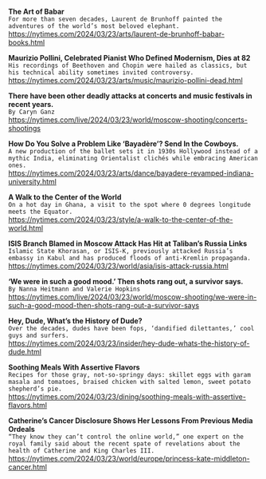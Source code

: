 **The Art of Babar**\
`For more than seven decades, Laurent de Brunhoff painted the adventures of the world’s most beloved elephant.`\
https://nytimes.com/2024/03/23/arts/laurent-de-brunhoff-babar-books.html

**Maurizio Pollini, Celebrated Pianist Who Defined Modernism, Dies at 82**\
`His recordings of Beethoven and Chopin were hailed as classics, but his technical ability sometimes invited controversy.`\
https://nytimes.com/2024/03/23/arts/music/maurizio-pollini-dead.html

**There have been other deadly attacks at concerts and music festivals in recent years.**\
`By Caryn Ganz`\
https://nytimes.com/live/2024/03/23/world/moscow-shooting/concerts-shootings

**How Do You Solve a Problem Like ‘Bayadère’? Send In the Cowboys.**\
`A new production of the ballet sets it in 1930s Hollywood instead of a mythic India, eliminating Orientalist clichés while embracing American ones.`\
https://nytimes.com/2024/03/23/arts/dance/bayadere-revamped-indiana-university.html

**A Walk to the Center of the World**\
`On a hot day in Ghana, a visit to the spot where 0 degrees longitude meets the Equator.`\
https://nytimes.com/2024/03/23/style/a-walk-to-the-center-of-the-world.html

**ISIS Branch Blamed in Moscow Attack Has Hit at Taliban’s Russia Links**\
`Islamic State Khorasan, or ISIS-K, previously attacked Russia’s embassy in Kabul and has produced floods of anti-Kremlin propaganda.`\
https://nytimes.com/2024/03/23/world/asia/isis-attack-russia.html

**‘We were in such a good mood.’ Then shots rang out, a survivor says.**\
`By Nanna Heitmann and Valerie Hopkins`\
https://nytimes.com/live/2024/03/23/world/moscow-shooting/we-were-in-such-a-good-mood-then-shots-rang-out-a-survivor-says

**Hey, Dude, What’s the History of Dude?**\
`Over the decades, dudes have been fops, ‘dandified dilettantes,’ cool guys and surfers.`\
https://nytimes.com/2024/03/23/insider/hey-dude-whats-the-history-of-dude.html

**Soothing Meals With Assertive Flavors**\
`Recipes for those gray, not-so-springy days: skillet eggs with garam masala and tomatoes, braised chicken with salted lemon, sweet potato shepherd’s pie.`\
https://nytimes.com/2024/03/23/dining/soothing-meals-with-assertive-flavors.html

**Catherine’s Cancer Disclosure Shows Her Lessons From Previous Media Ordeals**\
`“They know they can’t control the online world,” one expert on the royal family said about the recent spate of revelations about the health of Catherine and King Charles III.`\
https://nytimes.com/2024/03/23/world/europe/princess-kate-middleton-cancer.html

